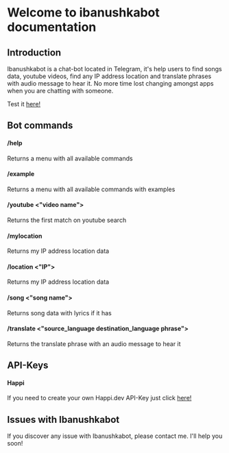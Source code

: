 # Welcome to ibanushkabot documentation

## Introduction

Ibanushkabot is a chat-bot located in Telegram, it's help users to find songs data, youtube videos, find any IP address location and translate phrases with audio message to hear it. No more time lost changing amongst apps when you are chatting with someone.

Test it [here!][1]

## Bot commands

#### /help
Returns a menu with all available commands

#### /example
Returns a menu with all available commands with examples

#### /youtube <"video name">
Returns the first match on youtube search

#### /mylocation
Returns my IP address location data

#### /location <"IP">
Returns my IP address location data

#### /song <"song name">
Returns song data with lyrics if it has

#### /translate <"source_language destination_language phrase">
Returns the translate phrase with an audio message to hear it

## API-Keys

#### Happi
If you need to create your own Happi.dev API-Key just click [here!][2]

## Issues with Ibanushkabot

If you discover any issue with Ibanushkabot, please contact me. I'll help you soon!

[1]: https://t.me/Ibanushkabot
[2]: https://happi.dev
